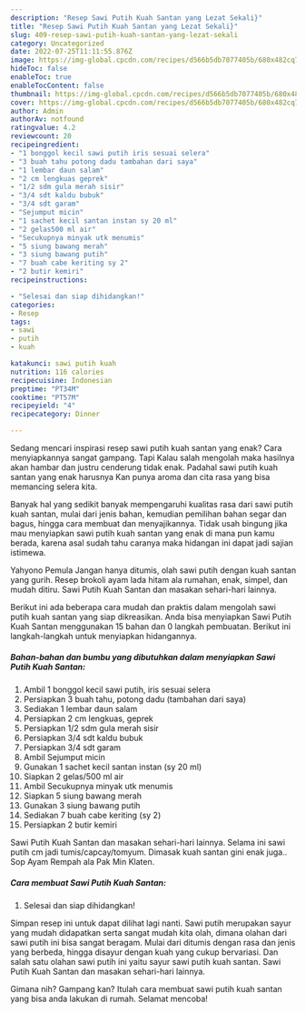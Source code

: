 ```yaml
---
description: "Resep Sawi Putih Kuah Santan yang Lezat Sekali}"
title: "Resep Sawi Putih Kuah Santan yang Lezat Sekali}"
slug: 409-resep-sawi-putih-kuah-santan-yang-lezat-sekali
category: Uncategorized
date: 2022-07-25T11:11:55.876Z
image: https://img-global.cpcdn.com/recipes/d566b5db7077405b/680x482cq70/sawi-putih-kuah-santan-foto-resep-utama.jpg
hideToc: false
enableToc: true
enableTocContent: false
thumbnail: https://img-global.cpcdn.com/recipes/d566b5db7077405b/680x482cq70/sawi-putih-kuah-santan-foto-resep-utama.jpg
cover: https://img-global.cpcdn.com/recipes/d566b5db7077405b/680x482cq70/sawi-putih-kuah-santan-foto-resep-utama.jpg
author: Admin
authorAv: notfound
ratingvalue: 4.2
reviewcount: 20
recipeingredient:
- "1 bonggol kecil sawi putih iris sesuai selera"
- "3 buah tahu potong dadu tambahan dari saya"
- "1 lembar daun salam"
- "2 cm lengkuas geprek"
- "1/2 sdm gula merah sisir"
- "3/4 sdt kaldu bubuk"
- "3/4 sdt garam"
- "Sejumput micin"
- "1 sachet kecil santan instan sy 20 ml"
- "2 gelas500 ml air"
- "Secukupnya minyak utk menumis"
- "5 siung bawang merah"
- "3 siung bawang putih"
- "7 buah cabe keriting sy 2"
- "2 butir kemiri"
recipeinstructions:

- "Selesai dan siap dihidangkan!"
categories:
- Resep
tags:
- sawi
- putih
- kuah

katakunci: sawi putih kuah 
nutrition: 116 calories
recipecuisine: Indonesian
preptime: "PT34M"
cooktime: "PT57M"
recipeyield: "4"
recipecategory: Dinner

---
```



Sedang mencari inspirasi resep sawi putih kuah santan yang enak? Cara menyiapkannya sangat gampang. Tapi Kalau salah mengolah maka hasilnya akan hambar dan justru cenderung tidak enak. Padahal sawi putih kuah santan yang enak harusnya Kan punya aroma dan cita rasa yang bisa memancing selera kita.


Banyak hal yang sedikit banyak mempengaruhi kualitas rasa dari sawi putih kuah santan, mulai dari jenis bahan, kemudian pemilihan bahan segar dan bagus, hingga cara membuat dan menyajikannya. Tidak usah bingung jika mau menyiapkan sawi putih kuah santan yang enak di mana pun kamu berada, karena asal sudah tahu caranya maka hidangan ini dapat jadi sajian istimewa.

Yahyono Pemula Jangan hanya ditumis, olah sawi putih dengan kuah santan yang gurih. Resep brokoli ayam lada hitam ala rumahan, enak, simpel, dan mudah ditiru. Sawi Putih Kuah Santan dan masakan sehari-hari lainnya.


Berikut ini ada beberapa cara mudah dan praktis dalam mengolah sawi putih kuah santan yang siap dikreasikan. Anda bisa menyiapkan Sawi Putih Kuah Santan menggunakan 15 bahan dan 0 langkah pembuatan. Berikut ini langkah-langkah untuk menyiapkan hidangannya.

<!--inarticleads1-->

##### Bahan-bahan dan bumbu yang dibutuhkan dalam menyiapkan Sawi Putih Kuah Santan:

1. Ambil 1 bonggol kecil sawi putih, iris sesuai selera
1. Persiapkan 3 buah tahu, potong dadu (tambahan dari saya)
1. Sediakan 1 lembar daun salam
1. Persiapkan 2 cm lengkuas, geprek
1. Persiapkan 1/2 sdm gula merah sisir
1. Persiapkan 3/4 sdt kaldu bubuk
1. Persiapkan 3/4 sdt garam
1. Ambil Sejumput micin
1. Gunakan 1 sachet kecil santan instan (sy 20 ml)
1. Siapkan 2 gelas/500 ml air
1. Ambil Secukupnya minyak utk menumis
1. Siapkan 5 siung bawang merah
1. Gunakan 3 siung bawang putih
1. Sediakan 7 buah cabe keriting (sy 2)
1. Persiapkan 2 butir kemiri


Sawi Putih Kuah Santan dan masakan sehari-hari lainnya. Selama ini sawi putih cm jadi tumis/capcay/tomyum. Dimasak kuah santan gini enak juga.. Sop Ayam Rempah ala Pak Min Klaten. 

<!--inarticleads2-->

##### Cara membuat Sawi Putih Kuah Santan:


1. Selesai dan siap dihidangkan!

Simpan resep ini untuk dapat dilihat lagi nanti. Sawi putih merupakan sayur yang mudah didapatkan serta sangat mudah kita olah, dimana olahan dari sawi putih ini bisa sangat beragam. Mulai dari ditumis dengan rasa dan jenis yang berbeda, hingga disayur dengan kuah yang cukup bervariasi. Dan salah satu olahan sawi putih ini yaitu sayur sawi putih kuah santan. Sawi Putih Kuah Santan dan masakan sehari-hari lainnya. 

Gimana nih? Gampang kan? Itulah cara membuat sawi putih kuah santan yang bisa anda lakukan di rumah. Selamat mencoba!
